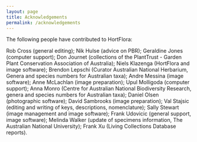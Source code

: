 ```yaml
---
layout: page
title: Acknowledgements
permalink: /acknowledgements
---
```


The following people have contributed to HortFlora:

Rob Cross (general editing); Nik Hulse (advice on PBR); Geraldine Jones (computer support); Don Journet (collections of the PlantTrust - Garden Plant Conservation Association of Australia); Niels Klazenga (HortFlora and image software); Brendon Lepschi (Curator Australian National Herbarium, Genera and species numbers for Australian taxa); Andre Messina (image software); Anne McLachlan (image preparation); Upul Molligoda (computer support); Anna Monro (Centre for Australian National Biodiversity Research, genera and species numbers for Australian taxa); Daniel Olsen (photographic software); David Sambrooks (image preparation); Val Stajsic (editing and writing of keys, descriptions, nomenclature); Sally Stewart (image management and image software); Frank Udovicic (general support, image software); Melinda Walker (update of specimens information, The Australian National University); Frank Xu (Living Collections Database reports).